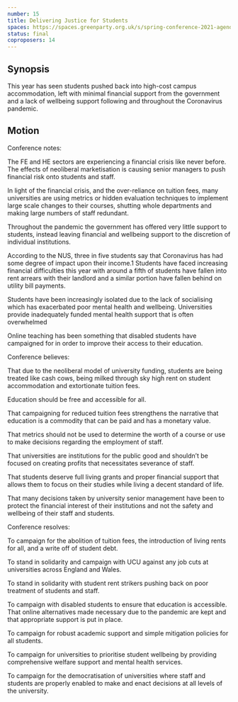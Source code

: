 ```yaml
---
number: 15
title: Delivering Justice for Students
spaces: https://spaces.greenparty.org.uk/s/spring-conference-2021-agenda-forum2/?contentId=78530
status: final
coproposers: 14
---
```

## Synopsis

This year has seen students pushed back into high-cost campus accommodation, left with minimal financial support from the government and a lack of wellbeing support following and throughout the Coronavirus pandemic.

## Motion

Conference notes:

The FE and HE sectors are experiencing a financial crisis like never before. The effects of neoliberal marketisation is causing senior managers to push financial risk onto students and staff.

In light of the financial crisis, and the over-reliance on tuition fees, many universities are using metrics or hidden evaluation techniques to implement large scale changes to their courses, shutting whole departments and making large numbers of staff redundant.

Throughout the pandemic the government has offered very little support to students, instead leaving financial and wellbeing support to the discretion of individual institutions.

According to the NUS, three in five students say that Coronavirus has had some degree of impact upon their income.1 Students have faced increasing financial difficulties this year with around a fifth of students have fallen into rent arrears with their landlord and a similar portion have fallen behind on utility bill payments.

Students have been increasingly isolated due to the lack of socialising which has exacerbated poor mental health and wellbeing. Universities provide inadequately funded mental health support that is often overwhelmed

Online teaching has been something that disabled students have campaigned for in order to improve their access to their education.

Conference believes:

That due to the neoliberal model of university funding, students are being treated like cash cows, being milked through sky high rent on student accommodation and extortionate tuition fees.

Education should be free and accessible for all.

That campaigning for reduced tuition fees strengthens the narrative that education is a commodity that can be paid and has a monetary value.

That metrics should not be used to determine the worth of a course or use to make decisions regarding the employment of staff.

That universities are institutions for the public good and shouldn’t be focused on creating profits that necessitates severance of staff.

That students deserve full living grants and proper financial support that allows them to focus on their studies while living a decent standard of life.

That many decisions taken by university senior management have been to protect the financial interest of their institutions and not the safety and wellbeing of their staff and students.

Conference resolves:

To campaign for the abolition of tuition fees, the introduction of living rents for all, and a write off of student debt.

To stand in solidarity and campaign with UCU against any job cuts at universities across England and Wales.

To stand in solidarity with student rent strikers pushing back on poor treatment of students and staff.

To campaign with disabled students to ensure that education is accessible. That online alternatives made necessary due to the pandemic are kept and that appropriate support is put in place.

To campaign for robust academic support and simple mitigation policies for all students.

To campaign for universities to prioritise student wellbeing by providing comprehensive welfare support and mental health services.

To campaign for the democratisation of universities where staff and students are properly enabled to make and enact decisions at all levels of the university.
